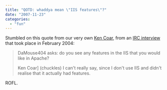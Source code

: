 ```yaml
---
title: "QOTD: whaddya mean \"IIS features\"?"
date: "2007-11-23"
categories: 
  - "fun"
---
```


Stumbled on this quote from our very own [Ken Coar](http://ken.coar.org/), from an [IRC interview](http://www.linux.com/articles/34135?tid=132&tid=82&tid=90) that took place in February 2004:

> DaMouse404 asks: do you see any features in the IIS that you would like in Apache?
> 
> Ken Coar\] (chuckles) I can't really say, since I don't use IIS and didn't realise that it actually had features.

ROFL.
